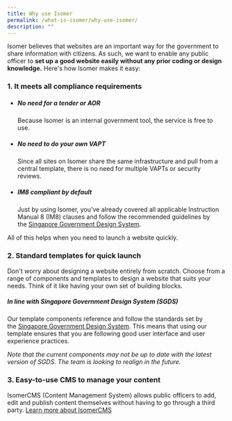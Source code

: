 ```yaml
---
title: Why use Isomer
permalink: /what-is-isomer/why-use-isomer/
description: ""
---
```

Isomer believes that websites are an important way for the government to share information with citizens. As such, we want to enable any public officer to **set up a good website easily without any prior coding or design knowledge.** Here's how Isomer makes it easy:

### 1. It meets all compliance requirements

- ##### No need for a tender or AOR
	Because Isomer is an internal government tool, the service is free to use.

- ##### No need to do your own VAPT
	Since all sites on Isomer share the same infrastructure and pull from a central template, there is no need for multiple VAPTs or security reviews.

- ##### IM8 compliant by default
	Just by using Isomer, you've already covered all applicable Instruction Manual 8 (IM8) clauses and follow the recommended guidelines by the [Singapore Government Design System](https://designsystem.gov.sg/). 

All of this helps when you need to launch a website quickly. 

### 2. Standard templates for quick launch

Don't worry about designing a website entirely from scratch. Choose from a range of components and templates to design a website that suits your needs. Think of it like having your own set of building blocks.



##### In line with Singapore Government Design System (SGDS)

Our template components reference and follow the standards set by the [Singapore Government Design System](https://designsystem.tech.gov.sg/). This means that using our template ensures that you are following good user interface and user experience practices.

_Note that the current components may not be up to date with the latest version of SGDS. The team is looking to realign in the future._ 

### 3. Easy-to-use CMS to manage your content

IsomerCMS (Content Management System) allows public officers to add, edit and publish content themselves without having to go through a third party. 
[Learn more about IsomerCMS](/isomercms)